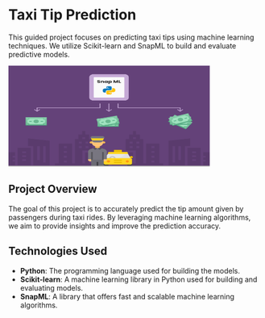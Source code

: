# Taxi Tip Prediction

This guided project focuses on predicting taxi tips using machine learning techniques. We utilize Scikit-learn and SnapML to build and evaluate predictive models.

<img src="taxitip.png" alt="Taxi Tip Prediction" width="400" height="200"/>

## Project Overview

The goal of this project is to accurately predict the tip amount given by passengers during taxi rides. By leveraging machine learning algorithms, we aim to provide insights and improve the prediction accuracy.

## Technologies Used

- **Python**: The programming language used for building the models.
- **Scikit-learn**: A machine learning library in Python used for building and evaluating models.
- **SnapML**: A library that offers fast and scalable machine learning algorithms.
